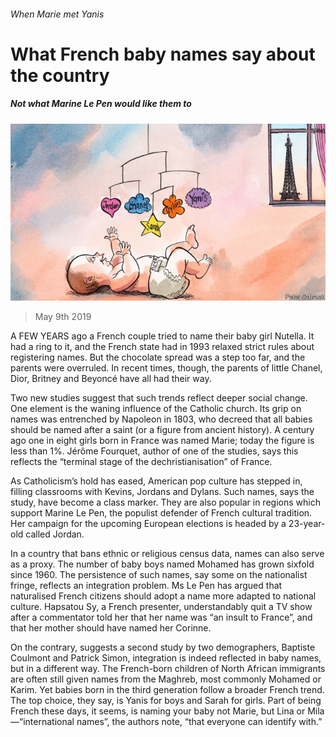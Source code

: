 ###### When Marie met Yanis

# What French baby names say about the country 

##### Not what Marine Le Pen would like them to 

![image](images/20190511_EUD001_0.jpg) 

> May 9th 2019 

A  FEW YEARS ago a French couple tried to name their baby girl Nutella. It had a ring to it, and the French state had in 1993 relaxed strict rules about registering names. But the chocolate spread was a step too far, and the parents were overruled. In recent times, though, the parents of little Chanel, Dior, Britney and Beyoncé have all had their way. 

Two new studies suggest that such trends reflect deeper social change. One element is the waning influence of the Catholic church. Its grip on names was entrenched by Napoleon in 1803, who decreed that all babies should be named after a saint (or a figure from ancient history). A century ago one in eight girls born in France was named Marie; today the figure is less than 1%. Jérôme Fourquet, author of one of the studies, says this reflects the “terminal stage of the dechristianisation” of France. 

As Catholicism’s hold has eased, American pop culture has stepped in, filling classrooms with Kevins, Jordans and Dylans. Such names, says the study, have become a class marker. They are also popular in regions which support Marine Le Pen, the populist defender of French cultural tradition. Her campaign for the upcoming European elections is headed by a 23-year-old called Jordan. 

In a country that bans ethnic or religious census data, names can also serve as a proxy. The number of baby boys named Mohamed has grown sixfold since 1960. The persistence of such names, say some on the nationalist fringe, reflects an integration problem. Ms Le Pen has argued that naturalised French citizens should adopt a name more adapted to national culture. Hapsatou Sy, a French presenter, understandably quit a TV show after a commentator told her that her name was “an insult to France”, and that her mother should have named her Corinne. 

On the contrary, suggests a second study by two demographers, Baptiste Coulmont and Patrick Simon, integration is indeed reflected in baby names, but in a different way. The French-born children of North African immigrants are often still given names from the Maghreb, most commonly Mohamed or Karim. Yet babies born in the third generation follow a broader French trend. The top choice, they say, is Yanis for boys and Sarah for girls. Part of being French these days, it seems, is naming your baby not Marie, but Lina or Mila—“international names”, the authors note, “that everyone can identify with.” 

